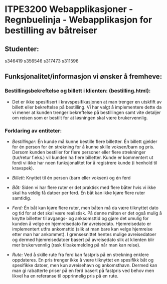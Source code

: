 # ITPE3200 Webapplikasjoner - Regnbuelinja - Webapplikasjon for bestilling av båtreiser

## Studenter:

s346419
s356546
s317473
s311596

## Funksjonalitet/informasjon vi ønsker å fremheve:

### Bestillingsbekreftelse og billett i klienten: (bestilling.html):

- Det er ikke spesifisert i kravspesifikasjonen at man trenger en utskfift av billett eller bekreftelse på bestilling. Vi har valgt å implementere dette da vi mener at kunden trenger bekreftelse på bestillingen samt vite detaljer om reisen som er bestilt for at løsningen skal være brukervennlig.

### Forklaring av entiteter:

- _Bestillinger:_
  Én kunde må kunne bestille flere billetter. Én billett gjelder for én person for én strekning for å kunne skille voksen/barn og pris. Dersom kunden bestiller for flere personer eller flere strekninger (tur/retur f.eks.) vil kunden ha flere billetter. Kunde er kommentert ut fordi vi ikke har noen funksjonalitet for å registrere kunde (i henhold til kravspek).

- _Billett:_
  Knyttet til én person (barn eller voksen) og én ferd

- _Båt:_
  Siden vi har flere ruter er det praktisk med flere båter hvis vi ikke skal ha veldig få datoer per ferd. Én båt kan ikke kjøre flere ruter samtidig.

- _Ferd:_
  Én båt kan kjøre flere ruter, men båten må da være tilknyttet dato og tid for at det skal være realistisk. På denne måten er det også mulig å knytte billetter til avgangs- og anksomsttid og gjøre det umulig for kunden å velge en hjemreisedato før avreisedato. Hjemreisedato er implementert utfra ankomsttid (slik at man bare kan velge hjemreise etter man har ankommet). I grensesnittet hentes mulige avreisedatoer og dermed hjemreisedatoer basert på avreisedato slik at klienten blir mer brukervennlig (rask tilbakemelding på når man kan reise).

- _Rute:_
  Ved å skille rute fra ferd kan fastpris på en strekning enklere oppdateres. En pris trenger ikke å være tilknyttet en spesifikk båt og spesifikke datoer, men kun avreisehavn og ankomsthavn. Dermed kan man gi rabatterte priser på en ferd basert på fastpris ved behov men likvel ha en referanse til opprinnelig pris på en rute.
